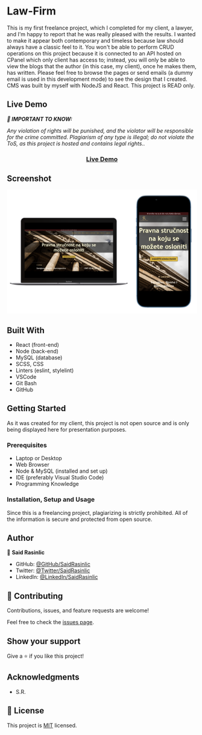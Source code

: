 # Law-Firm

This is my first freelance project, which I completed for my client, a lawyer, and I'm happy to report that he was really pleased with the results. I wanted to make it appear both contemporary and timeless because law should always have a classic feel to it. 
You won't be able to perform CRUD operations on this project because it is connected to an API hosted on CPanel which only client has access to; instead, you will only be able to view the blogs that the author (in this case, my client), once he makes them, has written. 
Please feel free to browse the pages or send emails (a dummy email is used in this development mode) to see the design that I created. CMS was built by myself with NodeJS and React. This project is READ only.

## Live Demo
***📌 IMPORTANT TO KNOW:***<br />

 _Any violation of rights will be punished, and the violator will be responsible for the crime committed. Plagiarism of any type is illegal; do not violate the ToS, as this project is hosted and contains legal rights.._

### <p align="center"><a href="https://saidrasinlic.github.io/Law-Firm/">Live Demo</a></p>


## Screenshot
<p align="center"><img src="/Project-Snap.png" alt="Desktop Snapshot" />


## Built With
- React (front-end)
- Node (back-end)
- MySQL (database)
- SCSS, CSS
- Linters (eslint, stylelint)
- VSCode
- Git Bash
- GitHub

## Getting Started

As it was created for my client, this project is not open source and is only being displayed here for presentation purposes.


### Prerequisites
- Laptop or Desktop
- Web Browser
- Node & MySQL (installed and set up)
- IDE (preferably Visual Studio Code)
- Programming Knowledge

### Installation, Setup and Usage
Since this is a freelancing project, plagiarizing is strictly prohibited. All of the information is secure and protected from open source.

## Author

👤 **Said Rasinlic**

- GitHub: [@GitHub/SaidRasinlic](https://github.com/SaidRasinlic)
- Twitter: [@Twitter/SaidRasinlic](https://twitter.com/SaidRasinlic)
- LinkedIn: [@LinkedIn/SaidRasinlic](https://www.linkedin.com/in/SaidRasinlic)


## 🤝 Contributing

Contributions, issues, and feature requests are welcome!

Feel free to check the [issues page](../../issues/).

## Show your support

Give a ⭐️ if you like this project!

## Acknowledgments

- S.R.

## 📝 License

This project is [MIT](LICENSE) licensed.
